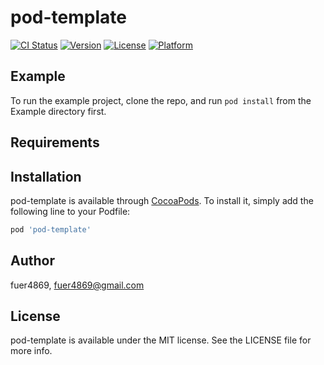 # pod-template

[![CI Status](https://img.shields.io/travis/fuer4869/pod-template.svg?style=flat)](https://travis-ci.org/fuer4869/pod-template)
[![Version](https://img.shields.io/cocoapods/v/pod-template.svg?style=flat)](https://cocoapods.org/pods/pod-template)
[![License](https://img.shields.io/cocoapods/l/pod-template.svg?style=flat)](https://cocoapods.org/pods/pod-template)
[![Platform](https://img.shields.io/cocoapods/p/pod-template.svg?style=flat)](https://cocoapods.org/pods/pod-template)

## Example

To run the example project, clone the repo, and run `pod install` from the Example directory first.

## Requirements

## Installation

pod-template is available through [CocoaPods](https://cocoapods.org). To install
it, simply add the following line to your Podfile:

```ruby
pod 'pod-template'
```

## Author

fuer4869, fuer4869@gmail.com

## License

pod-template is available under the MIT license. See the LICENSE file for more info.
